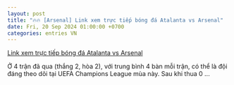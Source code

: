 ```yaml
---
layout: post
title: "🔥🔥 [Arsenal] Link xem trực tiếp bóng đá Atalanta vs Arsenal"
date: Fri, 20 Sep 2024 01:00:00 +0700
categories: entries VN
---
```

[Link xem trực tiếp bóng đá Atalanta vs Arsenal](https://laodong.vn/bong-da-quoc-te/link-xem-truc-tiep-bong-da-atalanta-vs-arsenal-1396571.ldo)

Ở 4 trận đã qua (thắng 2, hòa 2), với trung bình 4 bàn mỗi trận, có thể là đội đáng theo dõi tại UEFA Champions League mùa này. Sau khi thua 0 ...

